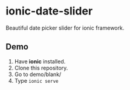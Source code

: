 # ionic-date-slider
Beautiful date picker slider for ionic framework.

## Demo

1. Have **ionic** installed.
2. Clone this repository.
3. Go to demo/blank/
4. Type `ionic serve`  
